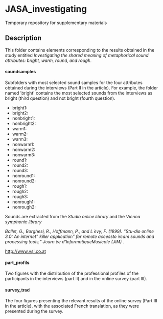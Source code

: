 # JASA_investigating
Temporary repository for supplementary materials 


## Description 

This folder contains elements corresponding to the results obtained in the study entitled *Investigating the shared meaning of metaphorical sound attributes: bright, warm, round, and rough*.

#### soundsamples
Subfolders with most selected sound samples for the four attributes obtained during the interviews (Part II in the article). For example, the folder named 'bright' contains the most selected sounds from the interviews as bright (third question) and not bright (fourth question).
- bright1: 
- bright2: 
- nonbright1: 
- nonbright2: 
- warm1:
- warm2:
- warm3:
- nonwarm1:
- nonwarm2:
- nonwarm3:
- round1:
- round2:
- round3:
- nonround1:
- nonround2:
- rough1:
- rough2:
- rough3:
- nonrough1:
- nonrough2:

Sounds are extracted from the *Studio online library* and the *Vienna symphonic library*

*Ballet, G., Borghesi, R., Hoffmann, P., and L ́evy, F. (1999). “Stu-dio online 3.0:  An internet” killer application” for remote accessto ircam sounds and processing tools,”  Journ ́ee d’InformatiqueMusicale (JIM) .*

http://www.vsl.co.at

#### part_profils
Two figures with the distribution of the professional profiles of the participants in the interviews (part II) and in the online survey (part III).

#### survey_trad
The four figures presenting the relevant results of the online survey (Part III in the article), with the associated French translation, as they were presented during the survey.
